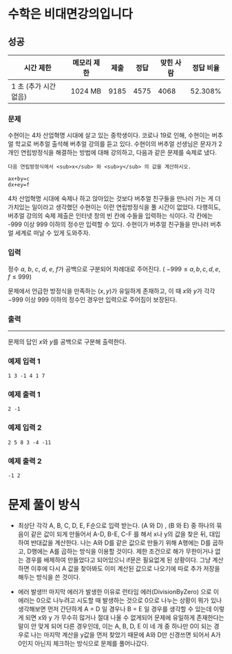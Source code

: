 # 수학은 비대면강의입니다 
## 성공
 
|시간 제한 |	메모리 제한 |	제출 |	정답 |	맞힌 사람 |	정답 비율 |
|---|---|---|---|---|---|
| 1 초 (추가 시간 없음) |	1024 MB |	9185 |	4575 |	4068 |	52.308%|

### 문제
수현이는 4차 산업혁명 시대에 살고 있는 중학생이다. 코로나 19로 인해, 수현이는 버추얼 학교로 버추얼 출석해 버추얼 강의를 듣고 있다. 수현이의 버추얼 선생님은 문자가 2개인 연립방정식을 해결하는 방법에 대해 강의하고, 다음과 같은 문제를 숙제로 냈다.

```
다음 연립방정식에서 <sub>x</sub> 와 <sub>y</sub> 의 값을 계산하시오.
 
ax+by=c
dx+ey=f 
```

4차 산업혁명 시대에 숙제나 하고 앉아있는 것보다 버추얼 친구들을 만나러 가는 게 더 가치있는 일이라고 생각했던 수현이는 이런 연립방정식을 풀 시간이 없었다. 다행히도, 버추얼 강의의 숙제 제출은 인터넷 창의 빈 칸에 수들을 입력하는 식이다. 각 칸에는 -999 이상 999 이하의 정수만 입력할 수 있다. 수현이가 버추얼 친구들을 만나러 버추얼 세계로 떠날 수 있게 도와주자.


### 입력

정수 $a$, $b$, $c$, $d$, $e$, $f$가 공백으로 구분되어 차례대로 주어진다. (
$-999 \leq a,b,c,d,e,f \leq 999$)

문제에서 언급한 방정식을 만족하는 
$\left(x,y\right)$가 유일하게 존재하고, 이 때 
$x$와 
$y$가 각각 
$-999$ 이상 
$999$ 이하의 정수인 경우만 입력으로 주어짐이 보장된다.


### 출력
---

문제의 답인 
$x$와 
$y$를 공백으로 구분해 출력한다.

### 예제 입력 1 

```
1 3 -1 4 1 7
```

### 예제 출력 1

```
2 -1
```

### 예제 입력 2 

```
2 5 8 3 -4 -11
```

### 예제 출력 2 

```
-1 2
```


# 문제 풀이 방식

- 최상단 각각 A, B, C, D, E, F순으로 입력 받는다.
  (A 와 D) , (B 와 E) 중 하나의 묶음이 같은 값이 되게 만들어서 A-D, B-E, C-F 를 해서 x나 y의 값을 찾은 뒤, 대입하여 반대값을 계산한다.
	나는 A와 D를 같은 값으로 만들기 위해 A행에는 D를 곱하고, D행에는 A를 곱하는 방식을 이용할 것이다.
	제한 조건으로 해가 무한이거나 없는 경우를 배제하여 만들었다고 되어있으니 if문은 필요없게 된 상황이다.
  그냥 계산하면 이후에 다시 A 값을 찾아봐도 이미 계산된 값으로 나오기에 따로 추가 저장을 해두는 방식을 쓴 것이다.
  
- 에러 발생!!!
  마지막 에러가 발생한 이유로 런타임 에러(DivisionByZero) 으로 이 에러는 0으로 나누려고 시도할 때 발생하는 것으로 0으로 나누는 상황이 뭐가 있나 생각해보면 먼저 간단하게 A = D 일 경우나 B = E 일 경우를 생각할 수 있는데 이렇게 되면 x와 y 가 무수히 많거나 절대 나올 수 없게되어 문제에 유일하게 존재한다는 말이 안 맞게 되어 다른 경우인데, 이는 A, B, D, E 이 네 개 중 하나만 0이 되는 경우로 나는 마지막 계산을 y값을 먼저 찾았기 때문에 A와 D만 신경쓰면 되어서 A가 0인지 아닌지 체크하는 방식으로 문제를 풀어나갔다.